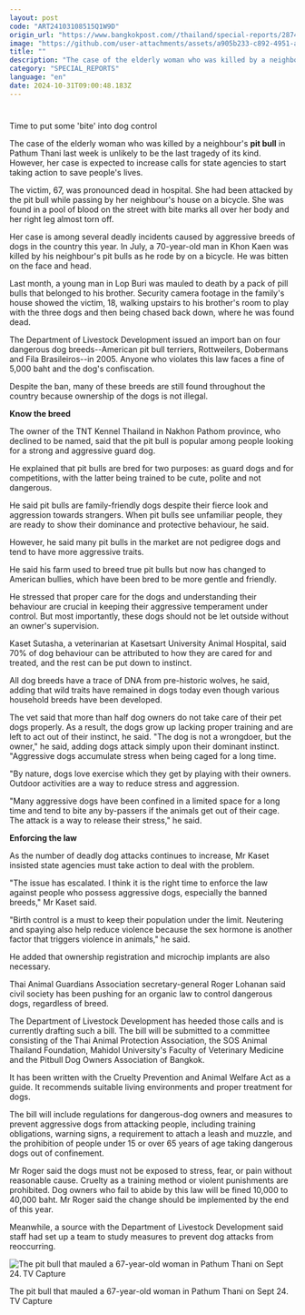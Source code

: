 ```yaml
---
layout: post
code: "ART24103108515Q1W9D"
origin_url: "https://www.bangkokpost.com//thailand/special-reports/2874513/time-to-put-some-bite-into-dog-control"
image: "https://github.com/user-attachments/assets/a905b233-c892-4951-ae53-81b64f5a1dd9"
title: ""
description: "The case of the elderly woman who was killed by a neighbour"
category: "SPECIAL_REPORTS"
language: "en"
date: 2024-10-31T09:00:48.183Z
---
```


# 

Time to put some 'bite' into dog control

The case of the elderly woman who was killed by a neighbour's **pit bull** in Pathum Thani last week is unlikely to be the last tragedy of its kind. However, her case is expected to increase calls for state agencies to start taking action to save people's lives.

The victim, 67, was pronounced dead in hospital. She had been attacked by the pit bull while passing by her neighbour's house on a bicycle. She was found in a pool of blood on the street with bite marks all over her body and her right leg almost torn off.

Her case is among several deadly incidents caused by aggressive breeds of dogs in the country this year. In July, a 70-year-old man in Khon Kaen was killed by his neighbour's pit bulls as he rode by on a bicycle. He was bitten on the face and head.

Last month, a young man in Lop Buri was mauled to death by a pack of pill bulls that belonged to his brother. Security camera footage in the family's house showed the victim, 18, walking upstairs to his brother's room to play with the three dogs and then being chased back down, where he was found dead.

The Department of Livestock Development issued an import ban on four dangerous dog breeds--American pit bull terriers, Rottweilers, Dobermans and Fila Brasileiros--in 2005. Anyone who violates this law faces a fine of 5,000 baht and the dog's confiscation.

Despite the ban, many of these breeds are still found throughout the country because ownership of the dogs is not illegal.

**Know the breed**

The owner of the TNT Kennel Thailand in Nakhon Pathom province, who declined to be named, said that the pit bull is popular among people looking for a strong and aggressive guard dog.

He explained that pit bulls are bred for two purposes: as guard dogs and for competitions, with the latter being trained to be cute, polite and not dangerous.

He said pit bulls are family-friendly dogs despite their fierce look and aggression towards strangers. When pit bulls see unfamiliar people, they are ready to show their dominance and protective behaviour, he said.

However, he said many pit bulls in the market are not pedigree dogs and tend to have more aggressive traits.

He said his farm used to breed true pit bulls but now has changed to American bullies, which have been bred to be more gentle and friendly.

He stressed that proper care for the dogs and understanding their behaviour are crucial in keeping their aggressive temperament under control. But most importantly, these dogs should not be let outside without an owner's supervision.

Kaset Sutasha, a veterinarian at Kasetsart University Animal Hospital, said 70% of dog behaviour can be attributed to how they are cared for and treated, and the rest can be put down to instinct.

All dog breeds have a trace of DNA from pre-historic wolves, he said, adding that wild traits have remained in dogs today even though various household breeds have been developed.

The vet said that more than half dog owners do not take care of their pet dogs properly. As a result, the dogs grow up lacking proper training and are left to act out of their instinct, he said. "The dog is not a wrongdoer, but the owner," he said, adding dogs attack simply upon their dominant instinct. "Aggressive dogs accumulate stress when being caged for a long time.

"By nature, dogs love exercise which they get by playing with their owners. Outdoor activities are a way to reduce stress and aggression.

"Many aggressive dogs have been confined in a limited space for a long time and tend to bite any by-passers if the animals get out of their cage. The attack is a way to release their stress," he said.

**Enforcing the law**

As the number of deadly dog attacks continues to increase, Mr Kaset insisted state agencies must take action to deal with the problem.

"The issue has escalated. I think it is the right time to enforce the law against people who possess aggressive dogs, especially the banned breeds," Mr Kaset said.

"Birth control is a must to keep their population under the limit. Neutering and spaying also help reduce violence because the sex hormone is another factor that triggers violence in animals," he said.

He added that ownership registration and microchip implants are also necessary.

Thai Animal Guardians Association secretary-general Roger Lohanan said civil society has been pushing for an organic law to control dangerous dogs, regardless of breed.

The Department of Livestock Development has heeded those calls and is currently drafting such a bill. The bill will be submitted to a committee consisting of the Thai Animal Protection Association, the SOS Animal Thailand Foundation, Mahidol University's Faculty of Veterinary Medicine and the Pitbull Dog Owners Association of Bangkok.

It has been written with the Cruelty Prevention and Animal Welfare Act as a guide. It recommends suitable living environments and proper treatment for dogs.

The bill will include regulations for dangerous-dog owners and measures to prevent aggressive dogs from attacking people, including training obligations, warning signs, a requirement to attach a leash and muzzle, and the prohibition of people under 15 or over 65 years of age taking dangerous dogs out of confinement.

Mr Roger said the dogs must not be exposed to stress, fear, or pain without reasonable cause. Cruelty as a training method or violent punishments are prohibited. Dog owners who fail to abide by this law will be fined 10,000 to 40,000 baht. Mr Roger said the change should be implemented by the end of this year.

Meanwhile, a source with the Department of Livestock Development said staff had set up a team to study measures to prevent dog attacks from reoccurring.

![The pit bull that mauled a 67-year-old woman in Pathum Thani on Sept 24. TV Capture](https://github.com/user-attachments/assets/2e6a7771-e56c-486a-b5f1-48b370f1dee0)

The pit bull that mauled a 67-year-old woman in Pathum Thani on Sept 24. TV Capture
